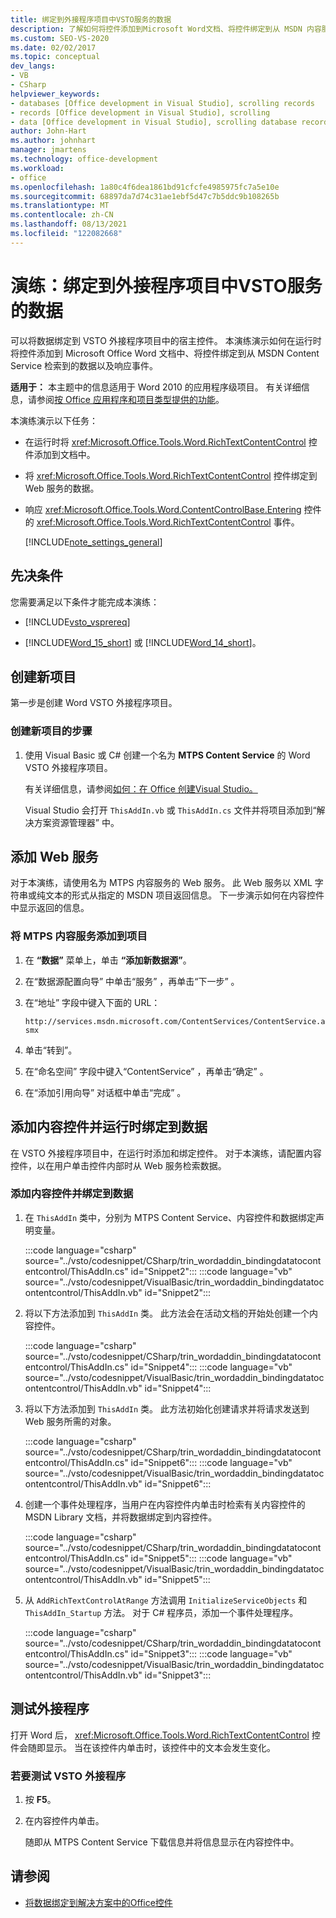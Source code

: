 ```yaml
---
title: 绑定到外接程序项目中VSTO服务的数据
description: 了解如何将控件添加到Microsoft Word文档、将控件绑定到从 MSDN 内容服务检索到的数据，以及运行时响应事件。
ms.custom: SEO-VS-2020
ms.date: 02/02/2017
ms.topic: conceptual
dev_langs:
- VB
- CSharp
helpviewer_keywords:
- databases [Office development in Visual Studio], scrolling records
- records [Office development in Visual Studio], scrolling
- data [Office development in Visual Studio], scrolling database records
author: John-Hart
ms.author: johnhart
manager: jmartens
ms.technology: office-development
ms.workload:
- office
ms.openlocfilehash: 1a80c4f6dea1861bd91cfcfe4985975fc7a5e10e
ms.sourcegitcommit: 68897da7d74c31ae1ebf5d47c7b5ddc9b108265b
ms.translationtype: MT
ms.contentlocale: zh-CN
ms.lasthandoff: 08/13/2021
ms.locfileid: "122082668"
---
```

# <a name="walkthrough-bind-to-data-from-a-service-in-a-vsto-add-in-project"></a>演练：绑定到外接程序项目中VSTO服务的数据
  可以将数据绑定到 VSTO 外接程序项目中的宿主控件。 本演练演示如何在运行时将控件添加到 Microsoft Office Word 文档中、将控件绑定到从 MSDN Content Service 检索到的数据以及响应事件。

 **适用于：** 本主题中的信息适用于 Word 2010 的应用程序级项目。 有关详细信息，请参阅[按 Office 应用程序和项目类型提供的功能](../vsto/features-available-by-office-application-and-project-type.md)。

 本演练演示以下任务：

- 在运行时将 <xref:Microsoft.Office.Tools.Word.RichTextContentControl> 控件添加到文档中。

- 将 <xref:Microsoft.Office.Tools.Word.RichTextContentControl> 控件绑定到 Web 服务的数据。

- 响应 <xref:Microsoft.Office.Tools.Word.ContentControlBase.Entering> 控件的 <xref:Microsoft.Office.Tools.Word.RichTextContentControl> 事件。

  [!INCLUDE[note_settings_general](../sharepoint/includes/note-settings-general-md.md)]

## <a name="prerequisites"></a>先决条件
 您需要满足以下条件才能完成本演练：

- [!INCLUDE[vsto_vsprereq](../vsto/includes/vsto-vsprereq-md.md)]

- [!INCLUDE[Word_15_short](../vsto/includes/word-15-short-md.md)] 或 [!INCLUDE[Word_14_short](../vsto/includes/word-14-short-md.md)]。

## <a name="create-a-new-project"></a>创建新项目
 第一步是创建 Word VSTO 外接程序项目。

### <a name="to-create-a-new-project"></a>创建新项目的步骤

1. 使用 Visual Basic 或 C# 创建一个名为 **MTPS Content Service** 的 Word VSTO 外接程序项目。

     有关详细信息，请参阅[如何：在 Office 创建Visual Studio。](../vsto/how-to-create-office-projects-in-visual-studio.md)

     Visual Studio 会打开 `ThisAddIn.vb` 或 `ThisAddIn.cs` 文件并将项目添加到“解决方案资源管理器” 中。

## <a name="add-a-web-service"></a>添加 Web 服务
 对于本演练，请使用名为 MTPS 内容服务的 Web 服务。 此 Web 服务以 XML 字符串或纯文本的形式从指定的 MSDN 项目返回信息。 下一步演示如何在内容控件中显示返回的信息。

### <a name="to-add-the-mtps-content-service-to-the-project"></a>将 MTPS 内容服务添加到项目

1. 在 **“数据”** 菜单上，单击 **“添加新数据源”**。

2. 在“数据源配置向导” 中单击“服务” ，再单击“下一步” 。

3. 在“地址”  字段中键入下面的 URL：

   `http://services.msdn.microsoft.com/ContentServices/ContentService.asmx`

4. 单击“转到”。

5. 在“命名空间”  字段中键入“ContentService” ，再单击“确定” 。

6. 在“添加引用向导”  对话框中单击“完成” 。

## <a name="add-a-content-control-and-bind-to-data-at-run-time"></a>添加内容控件并运行时绑定到数据
 在 VSTO 外接程序项目中，在运行时添加和绑定控件。 对于本演练，请配置内容控件，以在用户单击控件内部时从 Web 服务检索数据。

### <a name="to-add-a-content-control-and-bind-to-data"></a>添加内容控件并绑定到数据

1. 在 `ThisAddIn` 类中，分别为 MTPS Content Service、内容控件和数据绑定声明变量。

     :::code language="csharp" source="../vsto/codesnippet/CSharp/trin_wordaddin_bindingdatatocontentcontrol/ThisAddIn.cs" id="Snippet2":::
     :::code language="vb" source="../vsto/codesnippet/VisualBasic/trin_wordaddin_bindingdatatocontentcontrol/ThisAddIn.vb" id="Snippet2":::

2. 将以下方法添加到 `ThisAddIn` 类。 此方法会在活动文档的开始处创建一个内容控件。

     :::code language="csharp" source="../vsto/codesnippet/CSharp/trin_wordaddin_bindingdatatocontentcontrol/ThisAddIn.cs" id="Snippet4":::
     :::code language="vb" source="../vsto/codesnippet/VisualBasic/trin_wordaddin_bindingdatatocontentcontrol/ThisAddIn.vb" id="Snippet4":::

3. 将以下方法添加到 `ThisAddIn` 类。 此方法初始化创建请求并将请求发送到 Web 服务所需的对象。

     :::code language="csharp" source="../vsto/codesnippet/CSharp/trin_wordaddin_bindingdatatocontentcontrol/ThisAddIn.cs" id="Snippet6":::
     :::code language="vb" source="../vsto/codesnippet/VisualBasic/trin_wordaddin_bindingdatatocontentcontrol/ThisAddIn.vb" id="Snippet6":::

4. 创建一个事件处理程序，当用户在内容控件内单击时检索有关内容控件的 MSDN Library 文档，并将数据绑定到内容控件。

     :::code language="csharp" source="../vsto/codesnippet/CSharp/trin_wordaddin_bindingdatatocontentcontrol/ThisAddIn.cs" id="Snippet5":::
     :::code language="vb" source="../vsto/codesnippet/VisualBasic/trin_wordaddin_bindingdatatocontentcontrol/ThisAddIn.vb" id="Snippet5":::

5. 从 `AddRichTextControlAtRange` 方法调用 `InitializeServiceObjects` 和 `ThisAddIn_Startup` 方法。 对于 C# 程序员，添加一个事件处理程序。

     :::code language="csharp" source="../vsto/codesnippet/CSharp/trin_wordaddin_bindingdatatocontentcontrol/ThisAddIn.cs" id="Snippet3":::
     :::code language="vb" source="../vsto/codesnippet/VisualBasic/trin_wordaddin_bindingdatatocontentcontrol/ThisAddIn.vb" id="Snippet3":::

## <a name="test-the-add-in"></a>测试外接程序
 打开 Word 后， <xref:Microsoft.Office.Tools.Word.RichTextContentControl> 控件会随即显示。 当在该控件内单击时，该控件中的文本会发生变化。

### <a name="to-test-the-vsto-add-in"></a>若要测试 VSTO 外接程序

1. 按 **F5**。

2. 在内容控件内单击。

     随即从 MTPS Content Service 下载信息并将信息显示在内容控件中。

## <a name="see-also"></a>请参阅
- [将数据绑定到解决方案中的Office控件](../vsto/binding-data-to-controls-in-office-solutions.md)
